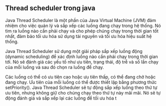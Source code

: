 
## Thread scheduler trong java

Java Thread Scheduler là một phần của Java Virtual Machine (JVM) đảm nhiệm cho việc quản lý và sắp xếp các luồng đang chạy trong hệ thống. Nó tìm ra luồng nào cần phải chạy và cho phép chúng chạy trong thời gian tốt nhất, đảm bảo tối ưu hóa sử dụng tài nguyên và tối ưu hóa hiệu suất hệ thống.

Java Thread Scheduler sử dụng một giải pháp sắp xếp luồng động (dynamic scheduling) để xác định luồng nào cần phải chạy trong thời gian tới. Nó sẽ đánh giá các yếu tố như ưu tiên, trạng thái, độ trễ và số lần chạy của mỗi luồng và sau đó chọn ra luồng để chạy.

Các luồng có thể có ưu tiên cao hoặc ưu tiên thấp, có thể đang chờ hoặc đang chạy. Ưu tiên của mỗi luồng có thể được thiết lập bằng phương thức setPriority(). Java Thread Scheduler sẽ tự động sắp xếp luồng theo thứ tự ưu tiên, nhưng không giữ cho chúng chạy theo thứ tự này mãi mãi. Nó sẽ tự động đánh giá và sắp xếp lại các luồng để tối ưu hóa t















